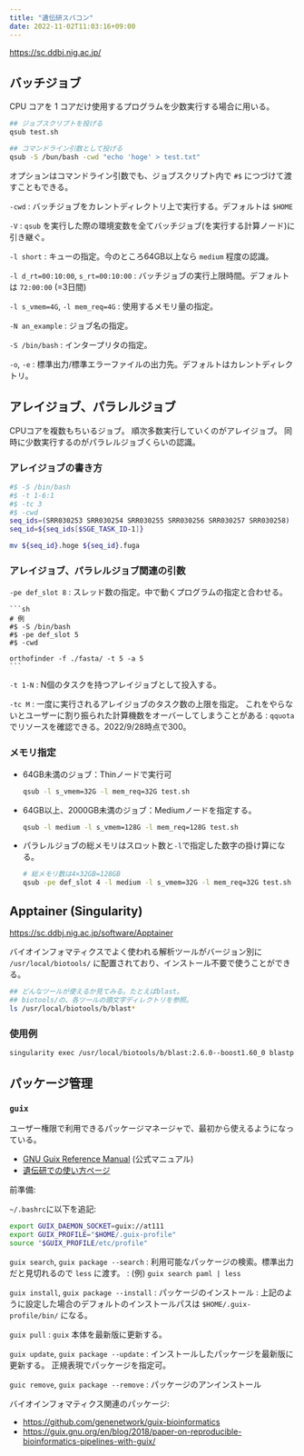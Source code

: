 ```yaml
---
title: "遺伝研スパコン"
date: 2022-11-02T11:03:16+09:00
---
```


https://sc.ddbj.nig.ac.jp/


## バッチジョブ

CPU コアを 1 コアだけ使用するプログラムを少数実行する場合に用いる。

```sh
## ジョブスクリプトを投げる
qsub test.sh

## コマンドライン引数として投げる
qsub -S /bun/bash -cwd "echo 'hoge' > test.txt"
```

オプションはコマンドライン引数でも、ジョブスクリプト内で `#$` につづけて渡すこともできる。

`-cwd`
:	バッチジョブをカレントディレクトリ上で実行する。デフォルトは `$HOME`

`-V`
:	`qsub` を実行した際の環境変数を全てバッチジョブ(を実行する計算ノード)に引き継ぐ。

`-l short`
:	キューの指定。今のところ64GB以上なら `medium` 程度の認識。

`-l d_rt=00:10:00`, `s_rt=00:10:00`
:	バッチジョブの実行上限時間。デフォルトは `72:00:00` (=3日間)

`-l s_vmem=4G`, `-l mem_req=4G`
:	使用するメモリ量の指定。

`-N an_example`
:	ジョブ名の指定。

`-S /bin/bash`
:	インタープリタの指定。

`-o`, `-e`
:	標準出力/標準エラーファイルの出力先。デフォルトはカレントディレクトリ。


## アレイジョブ、パラレルジョブ

CPUコアを複数もちいるジョブ。
順次多数実行していくのがアレイジョブ。
同時に少数実行するのがパラレルジョブくらいの認識。

### アレイジョブの書き方

```sh
#$ -S /bin/bash
#$ -t 1-6:1
#$ -tc 3
#$ -cwd
seq_ids=(SRR030253 SRR030254 SRR030255 SRR030256 SRR030257 SRR030258)
seq_id=${seq_ids[$SGE_TASK_ID-1]}

mv ${seq_id}.hoge ${seq_id}.fuga
```

### アレイジョブ、パラレルジョブ関連の引数

`-pe def_slot 8`
:	スレッド数の指定。中で動くプログラムの指定と合わせる。

	```sh
	# 例
	#$ -S /bin/bash
	#$ -pe def_slot 5
	#$ -cwd

	orthofinder -f ./fasta/ -t 5 -a 5
	```

`-t 1-N`
:	N個のタスクを持つアレイジョブとして投入する。

`-tc M`
:	一度に実行されるアレイジョブのタスク数の上限を指定。
	これをやらないとユーザーに割り振られた計算機数をオーバーしてしまうことがある
:	`qquota` でリソースを確認できる。2022/9/28時点で300。

### メモリ指定

- 64GB未満のジョブ：Thinノードで実行可

	```sh
	qsub -l s_vmem=32G -l mem_req=32G test.sh
	```

- 64GB以上、2000GB未満のジョブ：Mediumノードを指定する。

	```sh
	qsub -l medium -l s_vmem=128G -l mem_req=128G test.sh
	```

- パラレルジョブの総メモリはスロット数と`-l`で指定した数字の掛け算になる。
	```bash
	# 総メモリ数は4×32GB=128GB
	qsub -pe def_slot 4 -l medium -l s_vmem=32G -l mem_req=32G test.sh
	```


## Apptainer (Singularity)

https://sc.ddbj.nig.ac.jp/software/Apptainer

バイオインフォマティクスでよく使われる解析ツールがバージョン別に
`/usr/local/biotools/` に配置されており、インストール不要で使うことができる。

```sh
## どんなツールが使えるか見てみる。たとえばblast。
## biotools/の、各ツールの頭文字ディレクトリを参照。
ls /usr/local/biotools/b/blast*
```

### 使用例

```sh
singularity exec /usr/local/biotools/b/blast:2.6.0--boost1.60_0 blastp -h
```


## パッケージ管理

### `guix`

ユーザー権限で利用できるパッケージマネージャで、最初から使えるようになっている。

- [GNU Guix Reference Manual](https://guix.gnu.org/manual/en/html_node/index.html) (公式マニュアル)
- [遺伝研での使い方ページ](https://sc.ddbj.nig.ac.jp/software/guix)

前準備:

`~/.bashrc`に以下を追記:

```sh
export GUIX_DAEMON_SOCKET=guix://at111
export GUIX_PROFILE="$HOME/.guix-profile"
source "$GUIX_PROFILE/etc/profile"
```

`guix search`, `guix package --search`
:	利用可能なパッケージの検索。標準出力だと見切れるので `less` に渡す。
:	(例) `guix search paml | less`

`guix install`, `guix package --install`
:	パッケージのインストール
:	上記のように設定した場合のデフォルトのインストールパスは
  `$HOME/.guix-profile/bin/` になる。

`guix pull`
:	`guix` 本体を最新版に更新する。

`guix update`, `guix package --update`
:	インストールしたパッケージを最新版に更新する。
	正規表現でパッケージを指定可。

`guic remove`, `guix package --remove`
:	パッケージのアンインストール

バイオインフォマティクス関連のパッケージ:

- https://github.com/genenetwork/guix-bioinformatics
- https://guix.gnu.org/en/blog/2018/paper-on-reproducible-bioinformatics-pipelines-with-guix/
